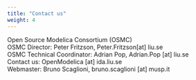 ```yaml
---
title: "Contact us"
weight: 4
---
```

<p>Open Source Modelica Consortium (OSMC)&nbsp;&nbsp;&nbsp;&nbsp;&nbsp;&nbsp;&nbsp;&nbsp;&nbsp;&nbsp;&nbsp;&nbsp;&nbsp;&nbsp;&nbsp;&nbsp;&nbsp;&nbsp;&nbsp;&nbsp;&nbsp;&nbsp;&nbsp;&nbsp;&nbsp;&nbsp;&nbsp;&nbsp;&nbsp;&nbsp; &nbsp;<br />OSMC Director: Peter Fritzson, Peter.Fritzson[at] liu.se&nbsp; <br />OSMC Technical Coordinator: Adrian Pop, Adrian.Pop [at] liu.se<br />Contact us: OpenModelica [at] ida.liu.se<br />Webmaster: Bruno Scaglioni, bruno.scaglioni [at] musp.it</p>
